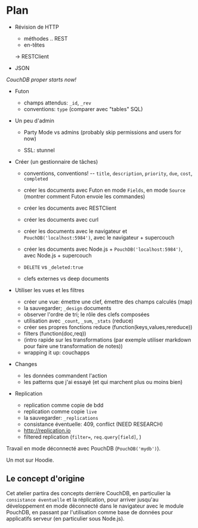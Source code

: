 Plan
====

* Révision de HTTP

  * méthodes .. REST
  * en-têtes

  -> RESTClient

* JSON

*CouchDB proper starts now!*

* Futon

    * champs attendus: `_id`, `_rev`
    * conventions: `type` (comparer avec "tables" SQL)

* Un peu d'admin

    * Party Mode vs admins
      (probably skip permissions and users for now)

    * SSL: stunnel

* Créer (un gestionnaire de tâches)

    * conventions, conventions! -- `title`, `description`, `priority`, `due`, `cost`, `completed`
    * créer les documents avec Futon en mode `Fields`, en mode `Source` (montrer comment Futon envoie les commandes)
    * créer les documents avec RESTClient
    * créer les documents avec curl
    * créer les documents avec le navigateur et `PouchDB('localhost:5984')`, avec le navigateur + supercouch
    * créer les documents avec Node.js + `PouchDB('localhost:5984')`, avec Node.js + supercouch
    * `DELETE` vs `_deleted:true`

    * clefs externes vs deep documents

* Utiliser les vues et les filtres

    * créer une vue: émettre une clef, émettre des champs calculés (map)
    * la sauvegarder; `_design` documents
    * observer l'ordre de tri; le rôle des clefs composées
    * utilisation avec `_count`, `_sum`, `_stats` (reduce)
    * créer ses propres fonctions reduce (function(keys,values,rereduce))
    * filters (function(doc,req))
    * (intro rapide sur les transformations (par exemple utiliser markdown pour faire une transformation de notes))
    * wrapping it up: couchapps

* Changes

    * les données commandent l'action
    * les patterns que j'ai essayé (et qui marchent plus ou moins bien)

* Replication

    * replication comme copie de bdd
    * replication comme copie `live`
    * la sauvegarder: `_replications`
    * consistance éventuelle: 409, conflict (NEED RESEARCH)
    * http://replication.io
    * filtered replication (`filter=`, `req.query[field]`, )

Travail en mode déconnecté avec PouchDB (`PouchDB('mydb')`).

Un mot sur Hoodie.

Le concept d'origine
--------------------

Cet atelier partira des concepts derrière CouchDB, en particulier la `consistance éventuelle` et la réplication, pour arriver jusqu'au développement en mode déconnecté dans le navigateur avec le module PouchDB, en passant par l'utilisation comme base de données pour applicatifs serveur (en particulier sous Node.js).
